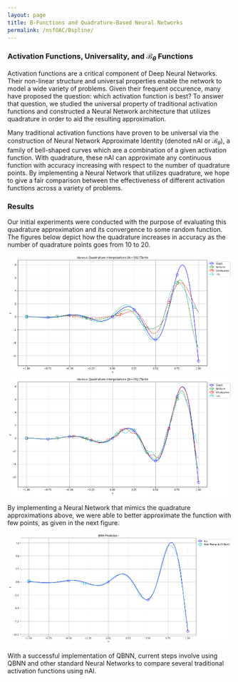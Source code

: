 ```yaml
---
layout: page
title: B-Functions and Quadrature-Based Neural Networks
permalink: /nsfOAC/Bspline/
---
```

### Activation Functions, Universality, and $\mathcal B_\theta$ Functions
Activation functions are a critical component of Deep Neural Networks. Their non-linear structure 
and universal properties enable the network to model a wide variety of problems. Given their 
frequent occurence, many have proposed the question: which activation function is best? To answer 
that question, we studied the universal property of traditional activation functions and 
constructed a Neural Network architecture that utilizes quadrature in order to aid the resulting 
approximation.

Many traditional activation functions have proven to be universal via the construction of Neural 
Network Approximate Identity (denoted nAI or $\mathcal B_\theta$), a family of bell-shaped curves 
which are a combination of a given activation function. With quadrature, these nAI can approximate any continuous function with 
accuracy increasing with respect to the number of quadrature points. By implementing a Neural 
Network that utilizes quadrature, we hope to give a fair comparison between the effectiveness of 
different activation functions across a variety of problems.

### Results
Our initial experiments were conducted with the purpose of evaluating this quadrature approximation 
and its convergence to some random function. The figures below depict how the quadrature increases 
in accuracy as the number of quadrature points goes from 10 to 20.

![Quadrature Approximation (N=10)](/assets/figures/breedis/B_Function_Quadrature_Interpolation_10.png)
![Quadrature Approximation (N=20)](/assets/figures/breedis/B_Function_Quadrature_Interpolation_20.png)

By implementing a Neural Network that mimics the quadrature approximations above, we were able to 
better approximate the function with few points, as given in the next figure.

![QBNN Approximation (N=10)](/assets/figures/breedis/BNN_Multiple_Theta_Preds.png)

With a successful implementation of QBNN, current steps involve using QBNN and other standard Neural 
Networks to compare several traditional activation functions using nAI.

